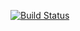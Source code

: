 [![Build Status](https://dev.azure.com/JeremyTCD/DocFx.Plugins/_apis/build/status/DocFx.Plugins-CI?branchName=master)](https://dev.azure.com/JeremyTCD/DocFx.Plugins/_build/latest?definitionId=6?branchName=master)
